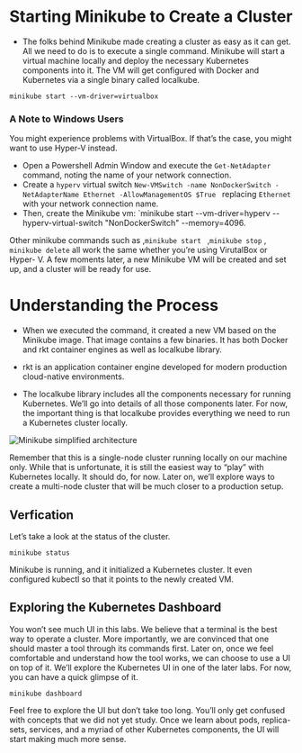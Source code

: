 

# Starting Minikube to Create a Cluster 

- The folks behind Minikube made creating a cluster as easy as it can get. All we need to do is to execute a single command. Minikube will start a virtual machine locally and deploy the necessary Kubernetes components into it. The VM will get configured with Docker and Kubernetes via a single binary called localkube.

```
minikube start --vm-driver=virtualbox

```
### A Note to Windows Users 

You might experience problems with VirtualBox. If that’s the case, you might
want to use Hyper-V instead.

- Open a Powershell Admin Window and execute the `Get-NetAdapter` command, noting the name of your network connection.
- Create a `hyperv` virtual switch `New-VMSwitch -name NonDockerSwitch -NetAdapterName Ethernet -AllowManagementOS $True ` replacing `Ethernet`
  with your network connection name.
- Then, create the Minikube vm: `minikube start --vm-driver=hyperv --hyperv-virtual-switch "NonDockerSwitch" --memory=4096.

Other minikube commands such as ,`minikube start ` ,`minikube stop` ,` minikube delete` all work the same whether you’re using VirutalBox or Hyper-
V.
A few moments later, a new Minikube VM will be created and set up, and a
cluster will be ready for use.

# Understanding the Process 

- When we executed the command, it created a new VM based on the Minikube image. That image contains a few binaries. 
It has both Docker and rkt container engines as well as localkube library.

- rkt is an application container engine developed for modern production cloud-native environments.

- The localkube library includes all the components necessary for running Kubernetes. We’ll go into details of all those components later. For now, the important thing is that localkube provides everything we need to run a Kubernetes cluster locally.

![Minikube simplified architecture](https://raw.githubusercontent.com/sangam14/ContainerLabs/master/img/minikube-internal.png)

Remember that this is a single-node cluster running locally on our machine only. While that is unfortunate, it is still the easiest way to “play” with Kubernetes locally. It should do, for now. Later on, we’ll explore ways to create a multi-node cluster that will be much closer to a production setup.

## Verfication 
Let’s take a look at the status of the cluster.
```
minikube status  
```
Minikube is running, and it initialized a Kubernetes cluster. It even configured kubectl so that it points to the newly created VM.

## Exploring the Kubernetes Dashboard 

You won’t see much UI in this labs. We believe that a terminal is the best way to operate a cluster. More importantly, we are convinced that one should master a tool through its commands first. Later on, once we feel comfortable and understand how the tool works, we can choose to use a UI on top of it. We’ll explore the Kubernetes UI in one of the later labs. For now, you can have a quick glimpse of it.

```
minikube dashboard

```
Feel free to explore the UI but don’t take too long. You’ll only get confused with concepts that we did not yet study. Once we learn about pods, replica- sets, services, and a myriad of other Kubernetes components, the UI will start making much more sense.



